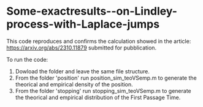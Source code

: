 # Some-exactresults--on-Lindley-process-with-Laplace-jumps
This code reproduces and confirms the calculation showed in the article: https://arxiv.org/abs/2310.11879 submitted for pubblication.

To run the code:
 1. Dowload the folder and leave the same file structure.
 2. From the folder 'position' run position_sim_teoVSemp.m to generate the theorical and empirical density of the position.
 3. From the folder 'stopping' run stopping_sim_teoVSemp.m to generate the theorical and empirical distribution of the First Passage Time.
